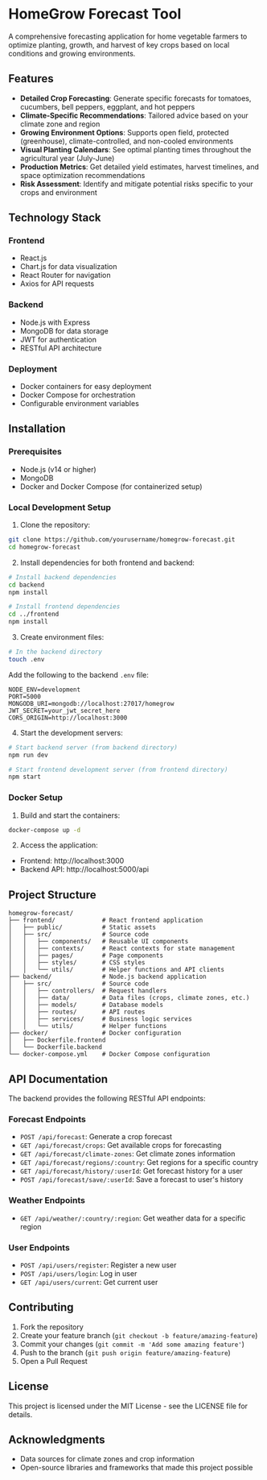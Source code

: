 # HomeGrow Forecast Tool

A comprehensive forecasting application for home vegetable farmers to optimize planting, growth, and harvest of key crops based on local conditions and growing environments.

## Features

- **Detailed Crop Forecasting**: Generate specific forecasts for tomatoes, cucumbers, bell peppers, eggplant, and hot peppers
- **Climate-Specific Recommendations**: Tailored advice based on your climate zone and region
- **Growing Environment Options**: Supports open field, protected (greenhouse), climate-controlled, and non-cooled environments
- **Visual Planting Calendars**: See optimal planting times throughout the agricultural year (July-June)
- **Production Metrics**: Get detailed yield estimates, harvest timelines, and space optimization recommendations
- **Risk Assessment**: Identify and mitigate potential risks specific to your crops and environment

## Technology Stack

### Frontend
- React.js
- Chart.js for data visualization
- React Router for navigation
- Axios for API requests

### Backend
- Node.js with Express
- MongoDB for data storage
- JWT for authentication
- RESTful API architecture

### Deployment
- Docker containers for easy deployment
- Docker Compose for orchestration
- Configurable environment variables

## Installation

### Prerequisites
- Node.js (v14 or higher)
- MongoDB
- Docker and Docker Compose (for containerized setup)

### Local Development Setup

1. Clone the repository:
```bash
git clone https://github.com/yourusername/homegrow-forecast.git
cd homegrow-forecast
```

2. Install dependencies for both frontend and backend:
```bash
# Install backend dependencies
cd backend
npm install

# Install frontend dependencies
cd ../frontend
npm install
```

3. Create environment files:
```bash
# In the backend directory
touch .env
```

Add the following to the backend `.env` file:
```
NODE_ENV=development
PORT=5000
MONGODB_URI=mongodb://localhost:27017/homegrow
JWT_SECRET=your_jwt_secret_here
CORS_ORIGIN=http://localhost:3000
```

4. Start the development servers:
```bash
# Start backend server (from backend directory)
npm run dev

# Start frontend development server (from frontend directory)
npm start
```

### Docker Setup

1. Build and start the containers:
```bash
docker-compose up -d
```

2. Access the application:
- Frontend: http://localhost:3000
- Backend API: http://localhost:5000/api

## Project Structure

```
homegrow-forecast/
├── frontend/             # React frontend application
│   ├── public/           # Static assets
│   ├── src/              # Source code
│   │   ├── components/   # Reusable UI components
│   │   ├── contexts/     # React contexts for state management
│   │   ├── pages/        # Page components
│   │   ├── styles/       # CSS styles
│   │   └── utils/        # Helper functions and API clients
├── backend/              # Node.js backend application
│   ├── src/              # Source code
│   │   ├── controllers/  # Request handlers
│   │   ├── data/         # Data files (crops, climate zones, etc.)
│   │   ├── models/       # Database models
│   │   ├── routes/       # API routes
│   │   ├── services/     # Business logic services
│   │   └── utils/        # Helper functions
├── docker/               # Docker configuration
│   ├── Dockerfile.frontend
│   └── Dockerfile.backend
└── docker-compose.yml    # Docker Compose configuration
```

## API Documentation

The backend provides the following RESTful API endpoints:

### Forecast Endpoints

- `POST /api/forecast`: Generate a crop forecast
- `GET /api/forecast/crops`: Get available crops for forecasting
- `GET /api/forecast/climate-zones`: Get climate zones information
- `GET /api/forecast/regions/:country`: Get regions for a specific country
- `GET /api/forecast/history/:userId`: Get forecast history for a user
- `POST /api/forecast/save/:userId`: Save a forecast to user's history

### Weather Endpoints

- `GET /api/weather/:country/:region`: Get weather data for a specific region

### User Endpoints

- `POST /api/users/register`: Register a new user
- `POST /api/users/login`: Log in user
- `GET /api/users/current`: Get current user

## Contributing

1. Fork the repository
2. Create your feature branch (`git checkout -b feature/amazing-feature`)
3. Commit your changes (`git commit -m 'Add some amazing feature'`)
4. Push to the branch (`git push origin feature/amazing-feature`)
5. Open a Pull Request

## License

This project is licensed under the MIT License - see the LICENSE file for details.

## Acknowledgments

- Data sources for climate zones and crop information
- Open-source libraries and frameworks that made this project possible
